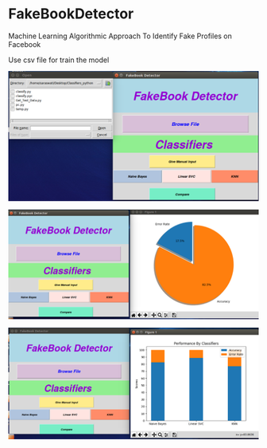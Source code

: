 # FakeBookDetector
Machine Learning Algorithmic Approach To Identify Fake Profiles on Facebook 

Use csv file for train the model 



![Alt text](https://github.com/dnyaneshwargiri/FakeBookDetector/blob/master/Screenshot%20from%202018-11-04%2019-59-43.png?raw=true )


![Alt text](https://github.com/dnyaneshwargiri/FakeBookDetector/blob/master/Screenshot%20from%202018-11-04%2020-01-05.png?raw=true )


![Alt text](https://github.com/dnyaneshwargiri/FakeBookDetector/blob/master/Screenshot%20from%202018-11-04%2020-01-20.png?raw=true )
